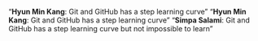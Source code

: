 “**Hyun Min Kang**: Git and GitHub has a step learning curve”
“**Hyun Min Kang**: Git and GitHub has a step learning curve”
“**Simpa Salami**: Git and GitHub has a step learning curve but not impossible to learn”

